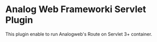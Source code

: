 Analog Web Frameworki Servlet Plugin
===============================================

This plugin enable to run Analogweb's Route on Servlet 3+ container. 
